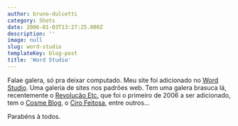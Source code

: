 ```yaml
---
author: bruno-dulcetti
category: Shots
date: 2006-01-03T13:27:25.000Z
description: ''
image: null
slug: word-studio
templateKey: blog-post
title: 'Word Studio'
---
```


Falae galera, só pra deixar computado. Meu site foi adicionado no <a href="http://www.wordstudio.wz.cz/">Word Studio</a>. Uma galeria de sites nos padrões web. Tem uma galera brasuca lá, recentemente o <a href="http://www.revolucao.etc.br/">Revolução Etc.</a> que foi o primeiro de 2006 a ser adicionado, tem o <a href="http://www.wordstudio.wz.cz/galerie/cosme-blog">Cosme Blog</a>, o <a href="http://www.wordstudio.wz.cz/galerie/ciro-feitosa">Ciro Feitosa</a>, entre outros...

Parabéns à todos.
